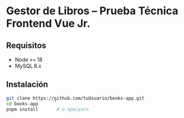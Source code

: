 # Gestor de Libros – Prueba Técnica Frontend Vue Jr.

## Requisitos
- Node >= 18
- MySQL 8.x

## Instalación
```bash
git clone https://github.com/tuUsuario/books-app.git
cd books-app
pnpm install       # o npm/yarn